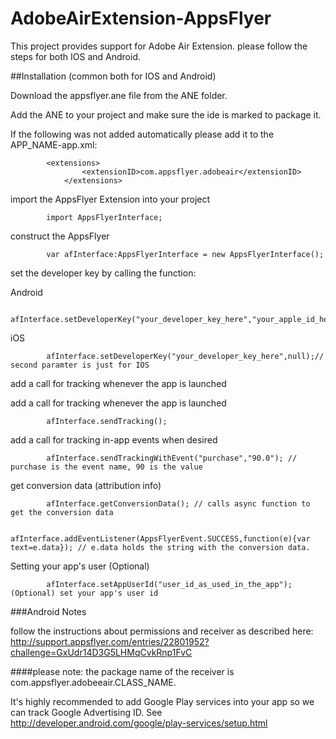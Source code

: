 AdobeAirExtension-AppsFlyer
===========================


This project provides support for Adobe Air Extension. 
please follow the steps for both IOS and Android.

##Installation (common both for IOS and Android)

Download the appsflyer.ane file from the ANE folder.

Add the ANE to your project and make sure the ide is marked to package it.

If the following was not added automatically please add it to the APP_NAME-app.xml:

			<extensions>
        			<extensionID>com.appsflyer.adobeair</extensionID>
    			</extensions>



import the AppsFlyer Extension into your project

			import AppsFlyerInterface;
			
construct the AppsFlyer

			var afInterface:AppsFlyerInterface = new AppsFlyerInterface();
			
			
set the developer key by calling the function:

Android

			afInterface.setDeveloperKey("your_developer_key_here","your_apple_id_here");
			
iOS
			
			afInterface.setDeveloperKey("your_developer_key_here",null);// second paramter is just for IOS
			
add a call for tracking whenever the app is launched
			
			
add a call for tracking whenever the app is launched

			
			afInterface.sendTracking();
			
add a call for tracking in-app events when desired

			afInterface.sendTrackingWithEvent("purchase","90.0"); // purchase is the event name, 90 is the value
			
get conversion data (attribution info)			

			afInterface.getConversionData(); // calls async function to get the conversion data
			
			afInterface.addEventListener(AppsFlyerEvent.SUCCESS,function(e){var text=e.data}); // e.data holds the string with the conversion data.
			
Setting your app's user (Optional)

			afInterface.setAppUserId("user_id_as_used_in_the_app"); (Optional) set your app's user id

                        
###Android Notes

follow the instructions about permissions and receiver as described here:
http://support.appsflyer.com/entries/22801952?challenge=GxUdr14D3G5LHMqCvkRnp1FvC

####please note: the package name of the receiver is com.appsflyer.adobeeair.CLASS_NAME.

It's highly recommended to add Google Play services into your app so we can track Google Advertising ID. See http://developer.android.com/google/play-services/setup.html
